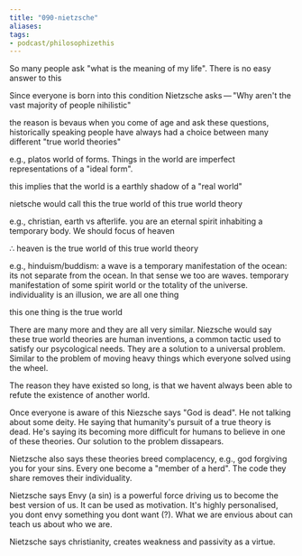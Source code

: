 ```yaml
---
title: "090-nietzsche"
aliases: 
tags: 
- podcast/philosophizethis
---
```


So many people ask "what is the meaning of my life". There is no easy answer to this

Since everyone is born into this condition Nietzsche asks — "Why aren't the vast majority of people nihilistic"

the reason is bevaus when you come of age and ask these questions, historically speaking people have always had a choice between many different "true world theories"

e.g., platos world of forms. Things in the world are imperfect representations of a "ideal form". 

this implies that the world is a earthly shadow of a "real world"

nietsche would call this the true world of this true world theory


e.g., christian, earth vs afterlife. you are an eternal spirit inhabiting a temporary body. We should focus of heaven

∴ heaven is the true world of this true world theory


e.g., hinduism/buddism: a wave is a temporary manifestation of the ocean: its not separate from the ocean. In that sense we too are waves. temporary manifestation of some spirit world or the totality of the universe. individuality is an illusion, we are all one thing

this one thing is the true world


There are many more and they are all very similar. Niezsche would say these true world theories are human inventions, a common tactic used to satisfy our psycological needs. They are a solution to a universal problem. Similar to the problem of moving heavy things which everyone solved using the wheel.

The reason they have existed so long, is that we havent always been able to refute the existence of another world. 

Once everyone is aware of this Niezsche says "God is dead". He  not talking about some deity. He saying that humanity's pursuit of a true theory is dead. He's saying its becoming more difficult for humans to believe in one of these theories. Our solution to the problem dissapears. 

Nietzsche also says these theories breed complacency, e.g., god forgiving you for your sins. Every one become a "member of a herd". The code they share removes their individuality. 

Nietzsche says Envy (a sin) is a powerful force driving us to become the best version of us. It can be used as motivation. It's highly personalised, you dont envy something you dont want (?). What we are envious about can teach us about who we are.

Nietzsche says christianity, creates weakness and passivity as a virtue. 

